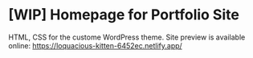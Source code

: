 # [WIP] Homepage for Portfolio Site
HTML, CSS for the custome WordPress theme.
Site preview is available online: https://loquacious-kitten-6452ec.netlify.app/
